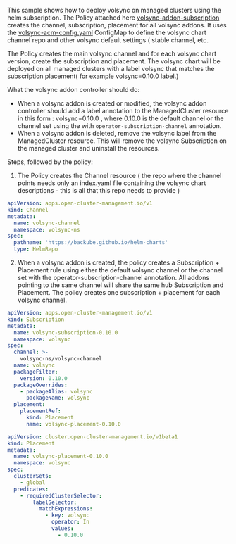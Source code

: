 This sample shows how to deploy volsync on managed clusters  using the helm subscription.
The Policy attached here [volsync-addon-subscription](./policy/create-subscription-policy.yaml) creates the channel, subscription, placement for all volsync addons.
It uses the [volsync-acm-config.yaml](./policy/volsync-acm-config.yaml) ConfigMap to define the volsync chart channel repo and other volsync default settings ( stable channel, etc.

The Policy creates the main volsync channel and for each volsync chart version, create the subscription and placement. The volsync chart will be deployed on all managed clusters with a label volsync that matches the subscription placement( for example volsync=0.10.0  label.) 

What the volsync addon controller should do:
- When a volsync addon is created or modified, the volsync addon controller should add a label annotation to the ManagedCluster resource in this form : volsync=0.10.0 , where 0.10.0 is the default channel or the channel set using the with `operator-subscription-channel` annotation. 
- When a volsync addon is deleted, remove the  volsync label from the ManagedCluster resource. This will remove the volsync Subscription on the managed cluster and uninstall the resources.


Steps, followed by the policy:
1. The Policy creates the Channel resource ( the repo where the channel points needs only an index.yaml file containing the volsync chart descriptions - this is all that this repo needs to provide )

```yaml
apiVersion: apps.open-cluster-management.io/v1
kind: Channel
metadata:
  name: volsync-channel
  namespace: volsync-ns
spec:
  pathname: 'https://backube.github.io/helm-charts'
  type: HelmRepo
```

2. When a volsync addon is created, the policy creates a Subscription + Placement rule using either the default volsync channel or the channel set with the operator-subscription-channel annotation. All addons pointing to the same channel will share the same hub Subscription and Placement.
The policy creates one subscription + placement for each volsync channel.

```yaml
apiVersion: apps.open-cluster-management.io/v1
kind: Subscription
metadata:
  name: volsync-subscription-0.10.0
  namespace: volsync
spec:
  channel: >-
    volsync-ns/volsync-channel
  name: volsync
  packageFilter:
    version: 0.10.0
  packageOverrides:
    - packageAlias: volsync
      packageName: volsync
  placement:
    placementRef:
      kind: Placement
      name: volsync-placement-0.10.0
```

```yaml
apiVersion: cluster.open-cluster-management.io/v1beta1
kind: Placement
metadata:
  name: volsync-placement-0.10.0
  namespace: volsync
spec:
  clusterSets:
    - global
  predicates:
    - requiredClusterSelector:
        labelSelector:
          matchExpressions:
            - key: volsync
              operator: In
              values:
                - 0.10.0
```

